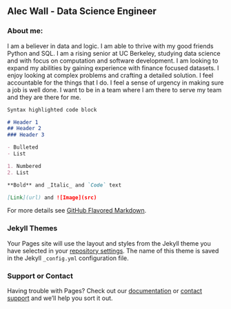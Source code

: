 ## Alec Wall - Data Science Engineer


### About me:

I am a believer in data and logic. I am able to thrive with my good friends Python and SQL. I am a rising senior at UC Berkeley, studying data science and with focus on computation and software development. I am looking to expand my abilities by gaining experience with finance focused datasets. I enjoy looking at complex problems and crafting a detailed solution. I feel accountable for the things that I do. I feel a sense of urgency in making sure a job is well done. I want to be in a team where I am there to serve my team and they are there for me.  
 
```markdown
Syntax highlighted code block

# Header 1
## Header 2
### Header 3

- Bulleted
- List

1. Numbered
2. List

**Bold** and _Italic_ and `Code` text

[Link](url) and ![Image](src)
```

For more details see [GitHub Flavored Markdown](https://guides.github.com/features/mastering-markdown/).

### Jekyll Themes

Your Pages site will use the layout and styles from the Jekyll theme you have selected in your [repository settings](https://github.com/WallAlec/WallAlec.github.io/settings/pages). The name of this theme is saved in the Jekyll `_config.yml` configuration file.

### Support or Contact
 
Having trouble with Pages? Check out our [documentation](https://docs.github.com/categories/github-pages-basics/) or [contact support](https://support.github.com/contact) and we’ll help you sort it out.

